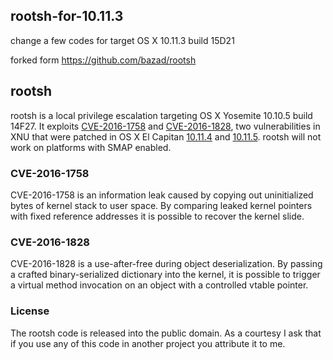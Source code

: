 ## rootsh-for-10.11.3

change a few codes for target OS X 10.11.3 build 15D21

forked form https://github.com/bazad/rootsh

## rootsh

rootsh is a local privilege escalation targeting OS X Yosemite 10.10.5 build
14F27. It exploits [CVE-2016-1758] and [CVE-2016-1828], two vulnerabilities in
XNU that were patched in OS X El Capitan [10.11.4] and [10.11.5]. rootsh will
not work on platforms with SMAP enabled.

[CVE-2016-1758]: https://www.cve.mitre.org/cgi-bin/cvename.cgi?name=2016-1758
[CVE-2016-1828]: https://www.cve.mitre.org/cgi-bin/cvename.cgi?name=2016-1828
[10.11.4]: https://support.apple.com/en-us/HT206167
[10.11.5]: https://support.apple.com/en-us/HT206567

### CVE-2016-1758

CVE-2016-1758 is an information leak caused by copying out uninitialized bytes
of kernel stack to user space. By comparing leaked kernel pointers with fixed
reference addresses it is possible to recover the kernel slide.

### CVE-2016-1828

CVE-2016-1828 is a use-after-free during object deserialization. By passing a
crafted binary-serialized dictionary into the kernel, it is possible to trigger
a virtual method invocation on an object with a controlled vtable pointer.

### License

The rootsh code is released into the public domain. As a courtesy I ask that if
you use any of this code in another project you attribute it to me.
